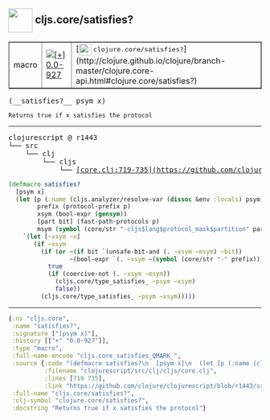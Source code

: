 ## <img width="48px" valign="middle" src="http://i.imgur.com/Hi20huC.png"> cljs.core/satisfies?

 <table border="1">
<tr>
<td>macro</td>
<td><a href="https://github.com/cljsinfo/api-refs/tree/0.0-927"><img valign="middle" alt="[+] 0.0-927" src="https://img.shields.io/badge/+-0.0--927-lightgrey.svg"></a> </td>
<td>
[<img height="24px" valign="middle" src="http://i.imgur.com/1GjPKvB.png"> <samp>clojure.core/satisfies?</samp>](http://clojure.github.io/clojure/branch-master/clojure.core-api.html#clojure.core/satisfies?)
</td>
</tr>
</table>

 <samp>
(__satisfies?__ psym x)<br>
</samp>

```
Returns true if x satisfies the protocol
```

---

 <pre>
clojurescript @ r1443
└── src
    └── clj
        └── cljs
            └── <ins>[core.clj:719-735](https://github.com/clojure/clojurescript/blob/r1443/src/clj/cljs/core.clj#L719-L735)</ins>
</pre>

```clj
(defmacro satisfies?
  [psym x]
  (let [p (:name (cljs.analyzer/resolve-var (dissoc &env :locals) psym))
        prefix (protocol-prefix p)
        xsym (bool-expr (gensym))
        [part bit] (fast-path-protocols p)
        msym (symbol (core/str "-cljs$lang$protocol_mask$partition" part "$"))]
    `(let [~xsym ~x]
       (if ~xsym
         (if (or ~(if bit `(unsafe-bit-and (. ~xsym ~msym) ~bit))
                 ~(bool-expr `(. ~xsym ~(symbol (core/str "-" prefix)))))
           true
           (if (coercive-not (. ~xsym ~msym))
             (cljs.core/type_satisfies_ ~psym ~xsym)
             false))
         (cljs.core/type_satisfies_ ~psym ~xsym)))))
```


---

```clj
{:ns "cljs.core",
 :name "satisfies?",
 :signature ["[psym x]"],
 :history [["+" "0.0-927"]],
 :type "macro",
 :full-name-encode "cljs.core_satisfies_QMARK_",
 :source {:code "(defmacro satisfies?\n  [psym x]\n  (let [p (:name (cljs.analyzer/resolve-var (dissoc &env :locals) psym))\n        prefix (protocol-prefix p)\n        xsym (bool-expr (gensym))\n        [part bit] (fast-path-protocols p)\n        msym (symbol (core/str \"-cljs$lang$protocol_mask$partition\" part \"$\"))]\n    `(let [~xsym ~x]\n       (if ~xsym\n         (if (or ~(if bit `(unsafe-bit-and (. ~xsym ~msym) ~bit))\n                 ~(bool-expr `(. ~xsym ~(symbol (core/str \"-\" prefix)))))\n           true\n           (if (coercive-not (. ~xsym ~msym))\n             (cljs.core/type_satisfies_ ~psym ~xsym)\n             false))\n         (cljs.core/type_satisfies_ ~psym ~xsym)))))",
          :filename "clojurescript/src/clj/cljs/core.clj",
          :lines [719 735],
          :link "https://github.com/clojure/clojurescript/blob/r1443/src/clj/cljs/core.clj#L719-L735"},
 :full-name "cljs.core/satisfies?",
 :clj-symbol "clojure.core/satisfies?",
 :docstring "Returns true if x satisfies the protocol"}

```

